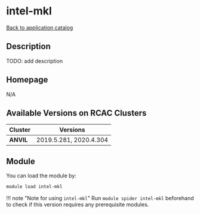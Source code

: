 # intel-mkl

[Back to application catalog](../app_catalog.md)

## Description

TODO: add description

## Homepage

N/A

## Available Versions on RCAC Clusters

|Cluster|Versions|
|---|---|
**ANVIL**|2019.5.281, 2020.4.304

## Module

You can load the module by:

```bash
module load intel-mkl
```

!!! note "Note for using `intel-mkl`"
    Run `module spider intel-mkl` beforehand to check if this version requires any prerequisite modules.
